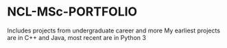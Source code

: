 # NCL-MSc-PORTFOLIO
Includes projects from undergraduate career and more
My earliest projects are in C++ and Java, most recent are in Python 3